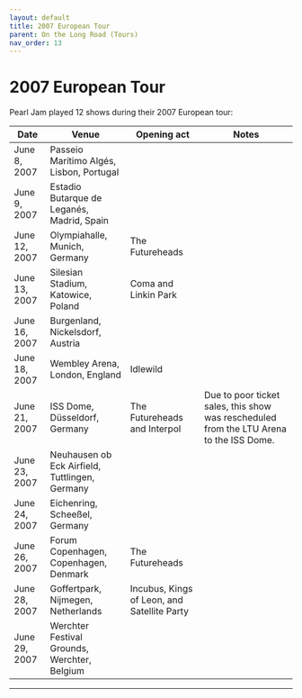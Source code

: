 ```yaml
---
layout: default
title: 2007 European Tour
parent: On the Long Road (Tours)
nav_order: 13
---
```


# 2007 European Tour

Pearl Jam played 12 shows during their 2007 European tour:

| Date | Venue | Opening act | Notes |
| ---- | ----- | ----------- | ----- |
| June 8, 2007 | Passeio Marítimo Algés, Lisbon, Portugal | | 
| June 9, 2007 | Estadio Butarque de Leganés, Madrid, Spain | | 
| June 12, 2007 | Olympiahalle, Munich, Germany | The Futureheads |
| June 13, 2007 | Silesian Stadium, Katowice, Poland | Coma and Linkin Park |
| June 16, 2007 | Burgenland, Nickelsdorf, Austria | | 
| June 18, 2007 | Wembley Arena, London, England | Idlewild |
| June 21, 2007 | ISS Dome, Düsseldorf, Germany | The Futureheads and Interpol | Due to poor ticket sales, this show was rescheduled from the LTU Arena to the ISS Dome. |
| June 23, 2007 | Neuhausen ob Eck Airfield, Tuttlingen, Germany | |
| June 24, 2007 | Eichenring, Scheeßel, Germany | |
| June 26, 2007 | Forum Copenhagen, Copenhagen, Denmark | The Futureheads | |
| June 28, 2007 | Goffertpark, Nijmegen, Netherlands | Incubus, Kings of Leon, and Satellite Party |
| June 29, 2007 | Werchter Festival Grounds, Werchter, Belgium | | 

---------------------------------------------------------------------------------
